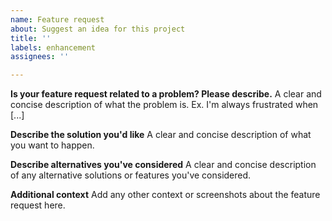 ```yaml
---
name: Feature request
about: Suggest an idea for this project
title: ''
labels: enhancement
assignees: ''

---
```


<!--Note: English is the preferred language, but if you prefer you can write in French.
L'anglais est la langue préférée, mais si vous préférez, vous pouvez écrire en français.-->

**Is your feature request related to a problem? Please describe.**
A clear and concise description of what the problem is. Ex. I'm always frustrated when [...]

**Describe the solution you'd like**
A clear and concise description of what you want to happen.

**Describe alternatives you've considered**
A clear and concise description of any alternative solutions or features you've considered.

**Additional context**
Add any other context or screenshots about the feature request here.
